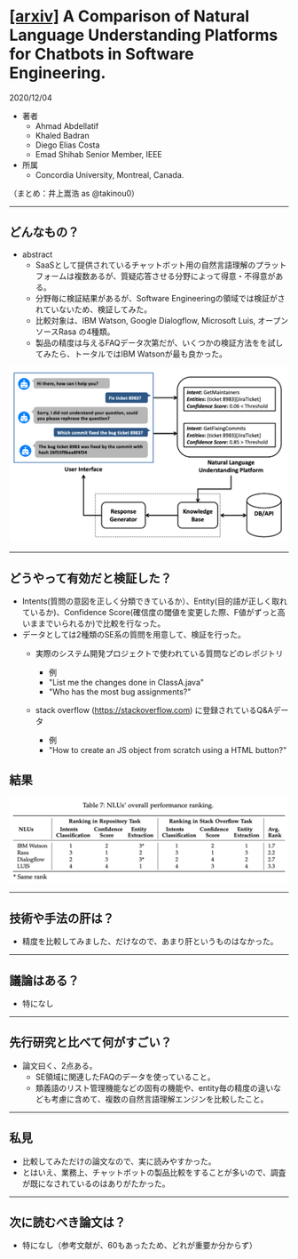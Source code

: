 [\[arxiv\]](https://arxiv.org/abs/2012.02640) A Comparison of Natural Language Understanding Platforms for Chatbots in Software Engineering.
===

2020/12/04
+ 著者
	+ Ahmad Abdellatif
	+ Khaled Badran
	+ Diego Elias Costa
	+ Emad Shihab Senior Member, IEEE
+ 所属
	+ Concordia University, Montreal, Canada.

（まとめ：井上嵩浩 as @takinou0）

---

## どんなもの？

+ abstract
	+ SaaSとして提供されているチャットボット用の自然言語理解のプラットフォームは複数あるが、質疑応答させる分野によって得意・不得意がある。
	+ 分野毎に検証結果があるが、Software Engineeringの領域では検証がされていないため、検証してみた。
	+ 比較対象は、IBM Watson, Google Dialogflow, Microsoft Luis, オープンソースRasa の4種類。
	+ 製品の精度は与えるFAQデータ次第だが、いくつかの検証方法をを試してみたら、トータルではIBM Watsonが最も良かった。

![figure1](figure1_overview.png)

---

## どうやって有効だと検証した？

+ Intents(質問の意図を正しく分類できているか）、Entity(目的語が正しく取れているか)、Confidence Score(確信度の閾値を変更した際、F値がずっと高いままでいられるか)で比較を行なった。
+ データとしては2種類のSE系の質問を用意して、検証を行った。
	+ 実際のシステム開発プロジェクトで使われている質問などのレポジトリ
		+ 例
		+ "List me the changes done in ClassA.java"
		+ "Who has the most bug assignments?"
		
	+ stack overflow (https://stackoverflow.com) に登録されているQ&Aデータ
		+ 例
		+ "How to create an JS object from scratch using a HTML button?"
		
## 結果
![figure7](table7_overall_ranking.png)

---

## 技術や手法の肝は？

+ 精度を比較してみました、だけなので、あまり肝というものはなかった。

---

## 議論はある？

- 特になし

---

## 先行研究と比べて何がすごい？

+ 論文曰く、2点ある。
	+ SE領域に関連したFAQのデータを使っていること。
	+ 類義語のリスト管理機能などの固有の機能や、entity毎の精度の違いなども考慮に含めて、複数の自然言語理解エンジンを比較したこと。
---

## 私見
+ 比較してみただけの論文なので、実に読みやすかった。
+ とはいえ、業務上、チャットボットの製品比較をすることが多いので、調査が既になされているのはありがたかった。


---

## 次に読むべき論文は？

+ 特になし（参考文献が、60もあったため、どれが重要か分からず）
